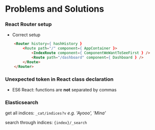 # Problems and Solutions

### React Router setup

* Correct setup
```html
    <Router history={ hashHistory }
        <Route path="/" component={ AppContainer }>
            <IndexRoute component={ ComponentWeWantToSeeFirst } />
            <Route path="/dashboard" component={ Dashboard } />
        </Route>
    </Router>
```

### Unexpected token in React class declaration
* ES6 React: functions are **not** separated by commas


### Elasticsearch

get all indices: `_cat/indices?v`
_e.g. 'Ayooo', 'Mina'_

search through indices: `{index}/_search`

